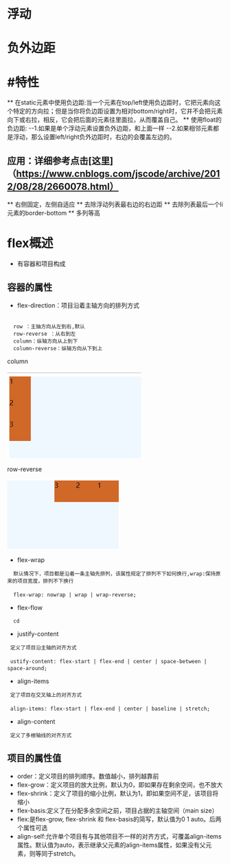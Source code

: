 # 浮动
# 负外边距
# #特性
** 在static元素中使用负边距:当一个元素在top/left使用负边距时，它把元素向这个特定的方向拉；但是当你将负边距设置为相对bottom/right时，它并不会把元素向下或右拉，相反，它会把后面的元素往里面拉，从而覆盖自己。
** 使用float的负边距:
   --1.如果是单个浮动元素设置负外边距，和上面一样 
   --2.如果相邻元素都是浮动，那么设置left/right负外边距时，右边的会覆盖左边的。
## 应用：详细参考点击[这里]（https://www.cnblogs.com/jscode/archive/2012/08/28/2660078.html）
** 右侧固定，左侧自适应
** 去除浮动列表最右边的右边距
** 去除列表最后一个li元素的border-bottom
** 多列等高

# flex概述
 * 有容器和项目构成
 
## 容器的属性
  * flex-direction：项目沿着主轴方向的排列方式
  
  ```text
    
    row ：主抽方向从左到右,默认
    row-reverse ：从右到左
    column：纵轴方向从上到下
    column-reverse：纵轴方向从下到上
  ```
  column
  
  ![](.note_images\flex-direction_column.png)
  
  row-reverse
  
  ![](.note_images\flex-direction_raw-reverse.png)
  
  * flex-wrap
  
  ```text
    默认情况下，项目都是沿着一条主轴先排列，该属性规定了排列不下如何换行,wrap:保持原来的项目宽度，排列不下换行
    
    flex-wrap: nowrap | wrap | wrap-reverse;
```
  * flex-flow
  ```text
    cd
```
  * justify-content
  
  ```text
   定义了项目沿主轴的对齐方式
   
   ustify-content: flex-start | flex-end | center | space-between | space-around;
```
  * align-items
  
  ```text
   定了项目在交叉轴上的对齐方式
   
   align-items: flex-start | flex-end | center | baseline | stretch;
```
  * align-content
  
  ```text
   定义了多根轴线的对齐方式
```

## 项目的属性值
 * order：定义项目的排列顺序。数值越小，排列越靠前
 * flex-grow：定义项目的放大比例，默认为0，即如果存在剩余空间，也不放大
 * flex-shrink：定义了项目的缩小比例，默认为1，即如果空间不足，该项目将缩小
 * flex-basis:定义了在分配多余空间之前，项目占据的主轴空间（main size）
 * flex:是flex-grow, flex-shrink 和 flex-basis的简写，默认值为0 1 auto。后两个属性可选
 * align-self:允许单个项目有与其他项目不一样的对齐方式，可覆盖align-items属性。默认值为auto，表示继承父元素的align-items属性，如果没有父元素，则等同于stretch。